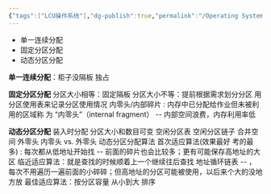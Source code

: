 ```yaml
---
{"tags":["LCU操作系统"],"dg-publish":true,"permalink":"/Operating System/LCU Operating System/连续分配存储管理方式/","dgPassFrontmatter":true,"noteIcon":"","created":"2025-06-15T16:05:50.313+08:00","updated":"2025-06-17T15:46:24.158+08:00"}
---
```




- 单一连续分配
- 固定分区分配
- 动态分区分配

**单一连续分配**：柜子没隔板  独占

**固定分区分配**
分区大小相等：固定隔板
分区大小不等：提前根据需求划分分区 用分区使用表来记录分区使用情况
内零头/内部碎片 : 内存中已分配给作业但未被利用的区域称 为 “内零头”（internal fragment） -- 内部空间浪费，内存利用率低

**动态分区分配**
装入时分配 分区大小和数目可变
空闲分区表 空闲分区链子  合并空间
外零头 内零头 vs. 外零头
动态分区分配算法
首次适应算法(效果最好 考的最多) : 每次都从低地址开始找 -- 前面的碎片也会比较多；更有可能保存高地址的大区
临近适应算法：就是查找的时候顺着上一个继续往后查找  地址循环链表 -- ，每次不用遍历一遍前面的小碎碎；但高地址的分区可能被使用，以后来个大的没地方放
最佳适应算法：按分区容量 从小到大 排序

